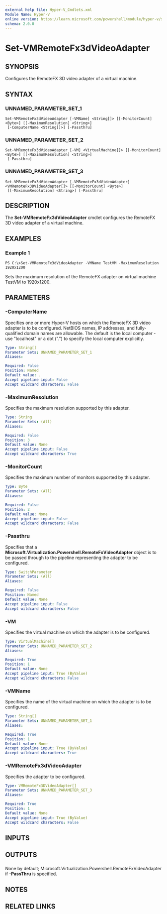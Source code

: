 ```yaml
---
external help file: Hyper-V_Cmdlets.xml
Module Name: Hyper-V
online version: https://learn.microsoft.com/powershell/module/hyper-v/set-vmremotefx3dvideoadapter?view=windowsserver2012-ps&wt.mc_id=ps-gethelp
schema: 2.0.0
---
```


# Set-VMRemoteFx3dVideoAdapter

## SYNOPSIS
Configures the RemoteFX 3D video adapter of a virtual machine.

## SYNTAX

### UNNAMED_PARAMETER_SET_1
```
Set-VMRemoteFx3dVideoAdapter [-VMName] <String[]> [[-MonitorCount] <Byte>] [[-MaximumResolution] <String>]
 [-ComputerName <String[]>] [-Passthru]
```

### UNNAMED_PARAMETER_SET_2
```
Set-VMRemoteFx3dVideoAdapter [-VM] <VirtualMachine[]> [[-MonitorCount] <Byte>] [[-MaximumResolution] <String>]
 [-Passthru]
```

### UNNAMED_PARAMETER_SET_3
```
Set-VMRemoteFx3dVideoAdapter [-VMRemoteFx3dVideoAdapter] <VMRemoteFx3DVideoAdapter[]> [[-MonitorCount] <Byte>]
 [[-MaximumResolution] <String>] [-Passthru]
```

## DESCRIPTION
The **Set-VMRemoteFx3dVideoAdapter** cmdlet configures the RemoteFX 3D video adapter of a virtual machine.

## EXAMPLES

### Example 1
```
PS C:\>Set-VMRemoteFx3dVideoAdapter -VMName TestVM -MaximumResolution 1920x1200
```

Sets the maximum resolution of the RemoteFX adapter on virtual machine TestVM to 1920x1200.

## PARAMETERS

### -ComputerName
Specifies one or more Hyper-V hosts on which the RemoteFX 3D video adapter is to be configured.
NetBIOS names, IP addresses, and fully-qualified domain names are allowable.
The default is the local computer - use "localhost" or a dot (".") to specify the local computer explicitly.

```yaml
Type: String[]
Parameter Sets: UNNAMED_PARAMETER_SET_1
Aliases: 

Required: False
Position: Named
Default value: .
Accept pipeline input: False
Accept wildcard characters: False
```

### -MaximumResolution
Specifies the maximum resolution supported by this adapter.

```yaml
Type: String
Parameter Sets: (All)
Aliases: 

Required: False
Position: 3
Default value: None
Accept pipeline input: False
Accept wildcard characters: True
```

### -MonitorCount
Specifies the maximum number of monitors supported by this adapter.

```yaml
Type: Byte
Parameter Sets: (All)
Aliases: 

Required: False
Position: 2
Default value: None
Accept pipeline input: False
Accept wildcard characters: False
```

### -Passthru
Specifies that a **Microsoft.Virtualization.Powershell.RemoteFxVideoAdapter** object is to be passed through to the pipeline representing the adapter to be configured.

```yaml
Type: SwitchParameter
Parameter Sets: (All)
Aliases: 

Required: False
Position: Named
Default value: None
Accept pipeline input: False
Accept wildcard characters: False
```

### -VM
Specifies the virtual machine on which the adapter is to be configured.

```yaml
Type: VirtualMachine[]
Parameter Sets: UNNAMED_PARAMETER_SET_2
Aliases: 

Required: True
Position: 1
Default value: None
Accept pipeline input: True (ByValue)
Accept wildcard characters: False
```

### -VMName
Specifies the name of the virtual machine on which the adapter is to be configured.

```yaml
Type: String[]
Parameter Sets: UNNAMED_PARAMETER_SET_1
Aliases: 

Required: True
Position: 1
Default value: None
Accept pipeline input: True (ByValue)
Accept wildcard characters: True
```

### -VMRemoteFx3dVideoAdapter
Specifies the adapter to be configured.

```yaml
Type: VMRemoteFx3DVideoAdapter[]
Parameter Sets: UNNAMED_PARAMETER_SET_3
Aliases: 

Required: True
Position: 1
Default value: None
Accept pipeline input: True (ByValue)
Accept wildcard characters: False
```

## INPUTS

## OUTPUTS

### 
None by default; Microsoft.Virtualization.Powershell.RemoteFxVideoAdapter if **-PassThru** is specified.

## NOTES

## RELATED LINKS



